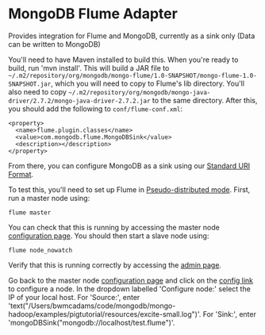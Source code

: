 MongoDB Flume Adapter
=======================

Provides integration for Flume and MongoDB, currently as a sink only (Data can be written to MongoDB)

You'll need to have Maven installed to build this. When you're ready to build, run 'mvn install'. This will build a JAR file to `~/.m2/repository/org/mongodb/mongo-flume/1.0-SNAPSHOT/mongo-flume-1.0-SNAPSHOT.jar`, which you will need to copy to Flume's lib directory. You'll also need to copy `~/.m2/repository/org/mongodb/mongo-java-driver/2.7.2/mongo-java-driver-2.7.2.jar` to the same directory. After this, you should add the following to `conf/flume-conf.xml`:

    <property>
      <name>flume.plugin.classes</name>
      <value>com.mongodb.flume.MongoDBSink</value>
      <description></description>
    </property>


From there, you can configure MongoDB as a sink using our [Standard URI Format](http://www.mongodb.org/display/DOCS/Connections).

To test this, you'll need to set up Flume in [Pseudo-distributed mode](http://archive.cloudera.com/cdh/3/flume/UserGuide/#_pseudo_distributed_mode). First, run a master node using:

    flume master

You can check that this is running by accessing the master node [configuration page](http://localhost:35871/). You should then start a slave node using:

    flume node_nowatch

Verify that this is running correctly by accessing the [admin page](http://localhost:35862/).

Go back to the master node [configuration page](http://localhost:35871/) and click on the [config link](http://localhost:35871/flumeconfig.jsp) to configure a node. In the dropdown labelled 'Configure node:' select the IP of your local host. For 'Source:', enter 'text("/Users/bwmcadams/code/mongodb/mongo-hadoop/examples/pigtutorial/resources/excite-small.log")'. For 'Sink:', enter 'mongoDBSink("mongodb://localhost/test.flume")'.
